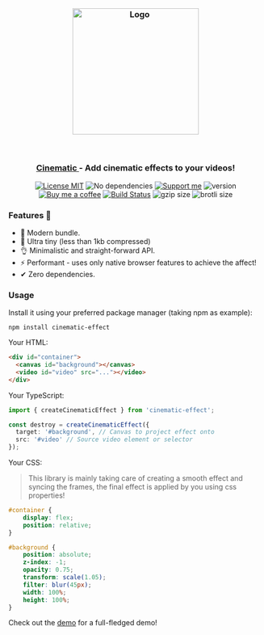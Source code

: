 <br>

<h3 align="center">
    <img alt="Logo" src="https://user-images.githubusercontent.com/30767528/202903379-3c15d3ea-7be3-4159-8871-fa4ac5a78829.png" width="250"/>
</h3>

<br>

<h3 align="center">
    <a href="https://simonwep.github.io/cinematic"> Cinematic </a> - Add cinematic effects to your videos!
</h3>

<p align="center">
    <a href="https://choosealicense.com/licenses/mit/"><img
        alt="License MIT"
        src="https://img.shields.io/badge/license-MIT-ae15cc.svg"></a>
    <img alt="No dependencies"
        src="https://img.shields.io/badge/dependencies-none-8115cc.svg">
    <a href="https://github.com/sponsors/Simonwep"><img
        alt="Support me"
        src="https://img.shields.io/badge/github-support-6a15cc.svg"></a>
    <img alt="version" src="https://img.shields.io/npm/v/cinematic-effect?color=%233d24c9&label=version">
    <a href="https://www.buymeacoffee.com/aVc3krbXQ"><img
        alt="Buy me a coffee"
        src="https://img.shields.io/badge/%F0%9F%8D%BA-buy%20me%20a%20beer-%23FFDD00"></a>
    <a href="https://github.com/Simonwep/cinematic/actions?query=workflow%3ACI"><img
        alt="Build Status"
        src="https://github.com/Simonwep/cinematic/workflows/CI/badge.svg"></a>
    <img alt="gzip size" src="https://img.badgesize.io/https://cdn.jsdelivr.net/npm/cinematic-effect?compression=gzip">
    <img alt="brotli size" src="https://img.badgesize.io/https://cdn.jsdelivr.net/npm/cinematic-effect?compression=brotli">
</p>

### Features 🤘

* 🌟 Modern bundle.
* 🔩 Ultra tiny (less than 1kb compressed)
* 👌 Minimalistic and straight-forward API.
* ⚡ Performant - uses only native browser features to achieve the affect!
* ✔ Zero dependencies.

### Usage

Install it using your preferred package manager (taking npm as example):

```shell
npm install cinematic-effect
```

Your HTML:
```html
<div id="container">
  <canvas id="background"></canvas>
  <video id="video" src="..."></video>
</div>
```

Your TypeScript:

```ts
import { createCinematicEffect } from 'cinematic-effect';

const destroy = createCinematicEffect({
  target: '#background', // Canvas to project effect onto
  src: '#video' // Source video element or selector
});
```

Your CSS: 

> This library is mainly taking care of creating a smooth effect and syncing the frames,
> the final effect is applied by you using css properties!


```css
#container {
    display: flex;
    position: relative;
}

#background {
    position: absolute;
    z-index: -1;
    opacity: 0.75;
    transform: scale(1.05);
    filter: blur(45px);
    width: 100%;
    height: 100%;
}
```

Check out the [demo](demo) for a full-fledged demo!
